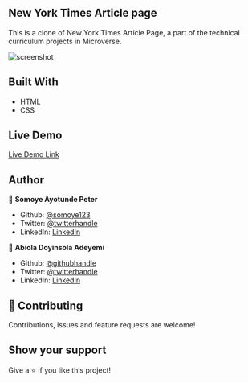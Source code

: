 ## New York Times Article page

This is a clone of New York Times Article Page, a part of the technical curriculum projects in Microverse.

![screenshot](./screenshot.png)

## Built With

- HTML
- CSS

## Live Demo

[Live Demo Link](https://rawcdn.githack.com/somoye123/New-York-Times-Article-Page/a59912741c5ee8986a1a8c27d296678f520e924a/index.html)

## Author

👤 **Somoye Ayotunde Peter**

- Github: [@somoye123](https://github.com/somoye123)
- Twitter: [@twitterhandle](https://twitter.com/ayotunde_197)
- LinkedIn: [LinkedIn](https://www.linkedin.com/in/somoye-ayotunde-03a471161)

👤 **Abiola Doyinsola Adeyemi**

- Github: [@githubhandle](https://github.com/abidoyinsola1)
- Twitter: [@twitterhandle](https://twitter.com/abidoyinsola)
- LinkedIn: [LinkedIn](https://www.linkedin.com/in/doyinsola-adeyemi)

## 🤝 Contributing

Contributions, issues and feature requests are welcome!

## Show your support

Give a ⭐️ if you like this project!
